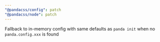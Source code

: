 ```yaml
---
"@pandacss/config": patch
"@pandacss/node": patch
---
```


Fallback to in-memory config with same defaults as `panda init` when no `panda.config.xxx` is found
